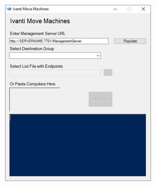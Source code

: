 ![MoveMachines](https://github.com/LotsofTimeSlices/AppSense/blob/master/MoveMachines/MoveMachines.png)
